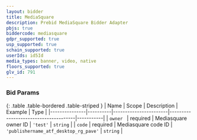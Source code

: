 ```yaml
---
layout: bidder
title: MediaSquare
description: Prebid MediaSquare Bidder Adapter
pbjs: true
biddercode: mediasquare
gdpr_supported: true
usp_supported: true
schain_supported: true
userIds: id5Id
media_types: banner, video, native
floors_supported: true
glv_id: 791
---
```



### Bid Params

{: .table .table-bordered .table-striped }
| Name          | Scope    | Description           | Example                              | Type      |
|---------------|----------|-----------------------|--------------------------------------|-----------|
| `owner `      | required | Mediasquare owner ID  | `'test'`                               | `string`  |
| `code`        | required | Mediasquare code ID   | `'publishername_atf_desktop_rg_pave'`  | `string`  |

